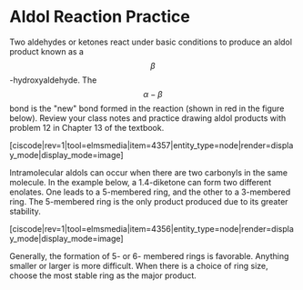 # Aldol Reaction Practice

Two aldehydes or ketones react under basic conditions to produce an aldol product known as a $$\beta$$-hydroxyaldehyde.  The $$\alpha-\beta$$ bond is the "new" bond formed in the reaction (shown in red in the figure below).  Review your class notes and practice drawing aldol products with problem 12 in Chapter 13 of the textbook.

[ciscode|rev=1|tool=elmsmedia|item=4357|entity_type=node|render=display_mode|display_mode=image]

Intramolecular aldols can occur when there are two carbonyls in the same molecule.  In the example below, a 1.4-diketone can form two different enolates.  One leads to a 5-membered ring, and the other to a 3-membered ring.  The 5-membered ring is the only product produced due to its greater stability.  

[ciscode|rev=1|tool=elmsmedia|item=4356|entity_type=node|render=display_mode|display_mode=image]

Generally, the formation of 5- or 6- membered rings is favorable.  Anything smaller or larger is more difficult.  When there is a  choice of ring size, choose the most stable ring as the major product.
